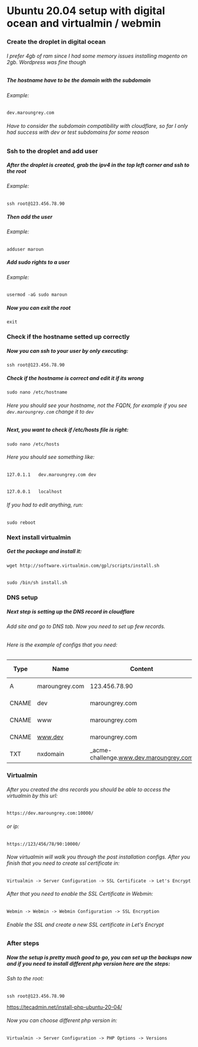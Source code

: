 # Ubuntu 20.04 setup with digital ocean and virtualmin / webmin

### Create the droplet in digital ocean
###### I prefer 4gb of ram since I had some memory issues installing magento on 2gb. Wordpress was fine though
##### The hostname have to be the domain with the subdomain
###### Example:
`dev.maroungrey.com`
###### Have to consider the subdomain compatibility with cloudflare, so far I only had success with dev or test subdomains for some reason

### Ssh to the droplet and add user
##### After the droplet is created, grab the ipv4 in the top left corner and ssh to the root
###### Example:
`ssh root@123.456.78.90`
##### Then add the user
###### Example:
`adduser maroun`
##### Add sudo rights to a user
###### Example:
`usermod -aG sudo maroun`
##### Now you can exit the root
`exit`

### Check if the hostname setted up correctly
##### Now you can ssh to your user by only executing:
`ssh root@123.456.78.90`
##### Check if the hostname is correct and edit it if its wrong
`sudo nano /etc/hostname`
###### Here you should see your hostname, not the FQDN, for example if you see `dev.maroungrey.com` change it to `dev`
##### Next, you want to check if /etc/hosts file is right:
`sudo nano /etc/hosts`
###### Here you should see something like:
`127.0.1.1   dev.maroungrey.com dev`
######
`127.0.0.1   localhost`
###### If you had to edit anything, run:
`sudo reboot`

### Next install virtualmin
##### Get the package and install it:

`wget http://software.virtualmin.com/gpl/scripts/install.sh`
######
`sudo /bin/sh install.sh`

### DNS setup
##### Next step is setting up the DNS record in cloudflare
###### Add site and go to DNS tab. Now you need to set up few records.
###### Here is the example of configs that you need:

| Type | Name | Content | TTL | Proxy status |
| --- | --- | --- | --- | --- |
| A | maroungrey.com | 123.456.78.90 | Auto | DNS only |
| CNAME | dev | maroungrey.com | Auto | DNS only |
| CNAME | www | maroungrey.com | Auto | DNS only |
| CNAME | www.dev | maroungrey.com | Auto | DNS only |
| TXT | nxdomain | _acme-challenge.www.dev.maroungrey.com | Auto | DNS only |

### Virtualmin
###### After you created the dns records you should be able to access the virtualmin by this url:
`https://dev.maroungrey.com:10000/`
###### or ip:
`https://123/456/78/90:10000/`
###### Now virtualmin will walk you through the post installation configs. After you finish that you need to create ssl certificate in:
`Virtualmin -> Server Configuration -> SSL Certificate -> Let's Encrypt`
###### After that you need to enable the SSL Certificate in Webmin:
`Webmin -> Webmin -> Webmin Configuration -> SSL Encryption`
###### Enable the SSL and create a new SSL certificate in Let's Encrypt

### After steps
##### Now the setup is pretty much good to go, you can set up the backups now and if you need to install different php version here are the steps:
###### Ssh to the root:
`ssh root@123.456.78.90`

https://tecadmin.net/install-php-ubuntu-20-04/

###### Now you can choose different php version in:
`Virtualmin -> Server Configuration -> PHP Options -> Versions`


